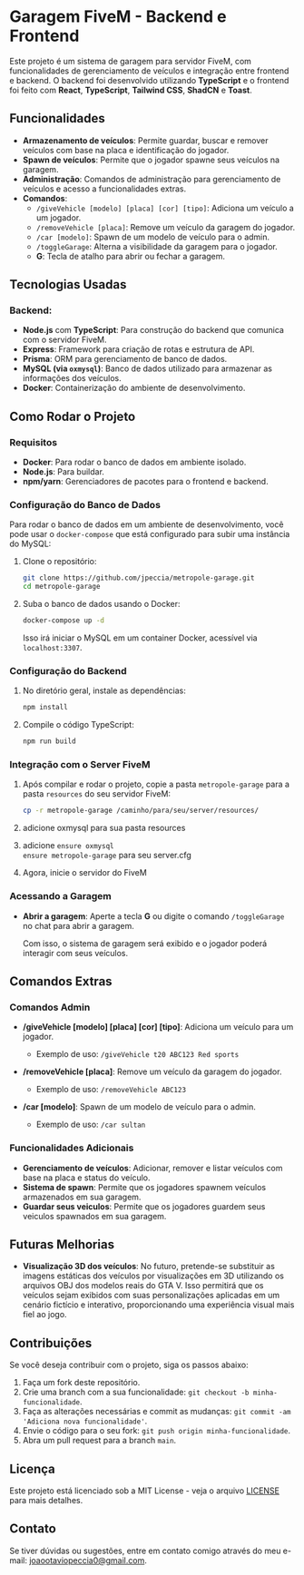
# Garagem FiveM - Backend e Frontend

Este projeto é um sistema de garagem para servidor FiveM, com funcionalidades de gerenciamento de veículos e integração entre frontend e backend. O backend foi desenvolvido utilizando **TypeScript** e o frontend foi feito com **React**, **TypeScript**, **Tailwind CSS**, **ShadCN** e **Toast**.

## Funcionalidades

- **Armazenamento de veículos**: Permite guardar, buscar e remover veículos com base na placa e identificação do jogador.
- **Spawn de veículos**: Permite que o jogador spawne seus veículos na garagem.
- **Administração**: Comandos de administração para gerenciamento de veículos e acesso a funcionalidades extras.
- **Comandos**:
  - `/giveVehicle [modelo] [placa] [cor] [tipo]`: Adiciona um veículo a um jogador.
  - `/removeVehicle [placa]`: Remove um veículo da garagem do jogador.
  - `/car [modelo]`: Spawn de um modelo de veículo para o admin.
  - `/toggleGarage`: Alterna a visibilidade da garagem para o jogador.
  - **G**: Tecla de atalho para abrir ou fechar a garagem.

## Tecnologias Usadas

### Backend:
- **Node.js** com **TypeScript**: Para construção do backend que comunica com o servidor FiveM.
- **Express**: Framework para criação de rotas e estrutura de API.
- **Prisma**: ORM para gerenciamento de banco de dados.
- **MySQL (via `oxmysql`)**: Banco de dados utilizado para armazenar as informações dos veículos.
- **Docker**: Containerização do ambiente de desenvolvimento.

## Como Rodar o Projeto

### Requisitos

- **Docker**: Para rodar o banco de dados em ambiente isolado.
- **Node.js**: Para buildar.
- **npm/yarn**: Gerenciadores de pacotes para o frontend e backend.

### Configuração do Banco de Dados

Para rodar o banco de dados em um ambiente de desenvolvimento, você pode usar o `docker-compose` que está configurado para subir uma instância do MySQL:

1. Clone o repositório:
   ```bash
   git clone https://github.com/jpeccia/metropole-garage.git
   cd metropole-garage
   ```

2. Suba o banco de dados usando o Docker:
   ```bash
   docker-compose up -d
   ```

   Isso irá iniciar o MySQL em um container Docker, acessível via `localhost:3307`.

### Configuração do Backend

1. No diretório geral, instale as dependências:
   ```bash
   npm install
   ```

2. Compile o código TypeScript:
   ```bash
   npm run build
   ```

### Integração com o Server FiveM

1. Após compilar e rodar o projeto, copie a pasta `metropole-garage` para a pasta `resources` do seu servidor FiveM:
   ```bash
   cp -r metropole-garage /caminho/para/seu/server/resources/
   ```

2. adicione oxmysql para sua pasta resources  

3. adicione `ensure oxmysql`  
 `ensure metropole-garage` para seu server.cfg 

1. Agora, inicie o servidor do FiveM

### Acessando a Garagem

- **Abrir a garagem**: Aperte a tecla **G** ou digite o comando `/toggleGarage` no chat para abrir a garagem.

  Com isso, o sistema de garagem será exibido e o jogador poderá interagir com seus veículos.

## Comandos Extras

### Comandos Admin

- **/giveVehicle [modelo] [placa] [cor] [tipo]**: Adiciona um veículo para um jogador.
  - Exemplo de uso: `/giveVehicle t20 ABC123 Red sports`

- **/removeVehicle [placa]**: Remove um veículo da garagem do jogador.
  - Exemplo de uso: `/removeVehicle ABC123`

- **/car [modelo]**: Spawn de um modelo de veículo para o admin.
  - Exemplo de uso: `/car sultan`

### Funcionalidades Adicionais

- **Gerenciamento de veículos**: Adicionar, remover e listar veículos com base na placa e status do veículo.
- **Sistema de spawn**: Permite que os jogadores spawnem veículos armazenados em sua garagem.
- **Guardar seus veiculos**: Permite que os jogadores guardem seus veiculos spawnados em sua garagem.


## Futuras Melhorias

- **Visualização 3D dos veículos**: No futuro, pretende-se substituir as imagens estáticas dos veículos por visualizações em 3D utilizando os arquivos OBJ dos modelos reais do GTA V.
  Isso permitirá que os veículos sejam exibidos com suas personalizações aplicadas em um cenário fictício e interativo, proporcionando uma experiência visual mais fiel ao jogo.


## Contribuições

Se você deseja contribuir com o projeto, siga os passos abaixo:

1. Faça um fork deste repositório.
2. Crie uma branch com a sua funcionalidade: `git checkout -b minha-funcionalidade`.
3. Faça as alterações necessárias e commit as mudanças: `git commit -am 'Adiciona nova funcionalidade'`.
4. Envie o código para o seu fork: `git push origin minha-funcionalidade`.
5. Abra um pull request para a branch `main`.

## Licença

Este projeto está licenciado sob a MIT License - veja o arquivo [LICENSE](LICENSE) para mais detalhes.

## Contato

Se tiver dúvidas ou sugestões, entre em contato comigo através do meu e-mail: [joaootaviopeccia0@gmail.com](mailto:joaootaviopeccia0@gmail.com).
